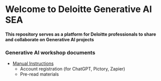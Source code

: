# Welcome to Deloitte Generative AI SEA

#### This repository serves as a platform for Deloitte professionals to share and collaborate on Generative AI projects

### Generative AI workshop documents
- [Manual Instructions](https://tinyurl.com/2k65ndxt) 
  * Account registration (for ChatGPT, Pictory, Zapier)
  * Pre-read materials
